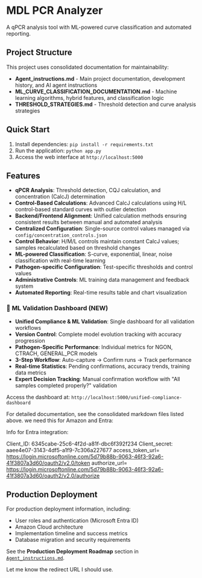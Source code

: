 # MDL PCR Analyzer

A qPCR analysis tool with ML-powered curve classification and automated reporting.

## Project Structure

This project uses consolidated documentation for maintainability:

- **Agent_instructions.md** - Main project documentation, development history, and AI agent instructions
- **ML_CURVE_CLASSIFICATION_DOCUMENTATION.md** - Machine learning algorithms, hybrid features, and classification logic  
- **THRESHOLD_STRATEGIES.md** - Threshold detection and curve analysis strategies

## Quick Start

1. Install dependencies: `pip install -r requirements.txt`
2. Run the application: `python app.py`
3. Access the web interface at `http://localhost:5000`

## Features

- **qPCR Analysis**: Threshold detection, CQJ calculation, and concentration (CalcJ) determination
- **Control-Based Calculations**: Advanced CalcJ calculations using H/L control-based standard curves with outlier detection
- **Backend/Frontend Alignment**: Unified calculation methods ensuring consistent results between manual and automated analysis
- **Centralized Configuration**: Single-source control values managed via `config/concentration_controls.json`
- **Control Behavior**: H/M/L controls maintain constant CalcJ values; samples recalculated based on threshold changes
- **ML-powered Classification**: S-curve, exponential, linear, noise classification with real-time learning
- **Pathogen-specific Configuration**: Test-specific thresholds and control values
- **Administrative Controls**: ML training data management and feedback system
- **Automated Reporting**: Real-time results table and chart visualization

### 🧠 **ML Validation Dashboard (NEW)**

- **Unified Compliance & ML Validation**: Single dashboard for all validation workflows
- **Version Control**: Complete model evolution tracking with accuracy progression
- **Pathogen-Specific Performance**: Individual metrics for NGON, CTRACH, GENERAL_PCR models
- **3-Step Workflow**: Auto-capture → Confirm runs → Track performance
- **Real-time Statistics**: Pending confirmations, accuracy trends, training data metrics
- **Expert Decision Tracking**: Manual confirmation workflow with "All samples completed properly?" validation

Access the dashboard at: `http://localhost:5000/unified-compliance-dashboard`

For detailed documentation, see the consolidated markdown files listed above.
we need this for Amazon and Entra:

Info for Entra integration:

Client_ID: 6345cabe-25c6-4f2d-a81f-dbc6f392f234
Client_secret: aaee4e07-3143-4df5-a1f9-7c306a227677
access_token_url= https://login.microsoftonline.com/5d79b88b-9063-46f3-92a6-41f3807a3d60/oauth2/v2.0/token
authorize_url= https://login.microsoftonline.com/5d79b88b-9063-46f3-92a6-41f3807a3d60/oauth2/v2.0/authorize

## Production Deployment

For production deployment information, including:
- User roles and authentication (Microsoft Entra ID)
- Amazon Cloud architecture 
- Implementation timeline and success metrics
- Database migration and security requirements

See the **Production Deployment Roadmap** section in [`Agent_instructions.md`](Agent_instructions.md).

Let me know the redirect URL I should use. 
